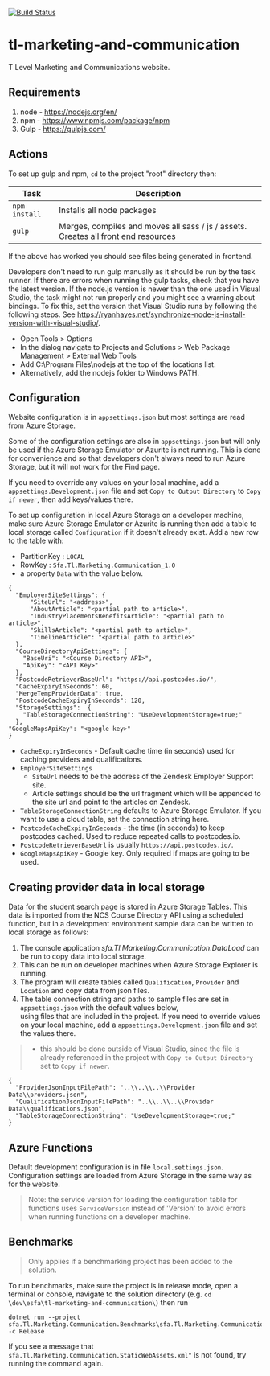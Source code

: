 [![Build Status](https://dev.azure.com/dfe-ssp/S126-Tlevelservice/_apis/build/status/S126-TL/Marketing%20%26%20Communication/tl-marketing-and-communication?repoName=SkillsFundingAgency%2Ftl-marketing-and-communication&branchName=master)](https://dev.azure.com/dfe-ssp/S126-Tlevelservice/_build/latest?definitionId=281&repoName=SkillsFundingAgency%2Ftl-marketing-and-communication&branchName=master)

# tl-marketing-and-communication

T Level Marketing and Communications website.


## Requirements 

1. node - https://nodejs.org/en/
2. npm - https://www.npmjs.com/package/npm
3. Gulp - https://gulpjs.com/


## Actions

To set up gulp and npm, `cd` to the project "root" directory then:

|Task|Description|
|----|-----------|
| `npm install` | Installs all node packages |
| `gulp` | Merges, compiles and moves all sass / js / assets. Creates all front end resources |

If the above has worked you should see files being generated in frontend.

Developers don't need to run gulp manually as it should be run by the task runner. If there are errors when running the gulp tasks, check that you have the latest version.
If the node.js version is newer than the one used in Visual Studio, the task might not run properly and you might see a warning about bindings.
To fix this, set the version that Visual Studio runs by following the following steps. See https://ryanhayes.net/synchronize-node-js-install-version-with-visual-studio/.
* Open Tools > Options
* In the dialog navigate to Projects and Solutions > Web Package Management > External Web Tools 
* Add C:\Program Files\nodejs at the top of the locations list.
* Alternatively, add the nodejs folder to Windows PATH.


## Configuration

Website configuration is in `appsettings.json` but most settings are read from Azure Storage.

Some of the configuration settings are also in `appsettings.json` but will only be used if the Azure Storage Emulator or Azurite is not running. This is done for convenience and so that developers don't always need to run Azure Storage, but it will not work for the Find page.

If you need to override any values on your local machine, add a `appsettings.Development.json` file and set `Copy to Output Directory` to `Copy if newer`, then add keys/values there.

To set up configuration in local Azure Storage on a developer machine, make sure Azure Storage Emulator or Azurite is running then add a table to local storage called `Configuration` if it doesn't already exist.
Add a new row to the table with:

- PartitionKey : `LOCAL`
- RowKey : `Sfa.Tl.Marketing.Communication_1.0`
- a property `Data` with the value below.

```
{
  "EmployerSiteSettings": {
      "SiteUrl": "<address>",
      "AboutArticle": "<partial path to article>",
      "IndustryPlacementsBenefitsArticle": "<partial path to article>",
      "SkillsArticle": "<partial path to article>",
      "TimelineArticle": "<partial path to article>"
  },
  "CourseDirectoryApiSettings": {
    "BaseUri": "<Course Directory API>",
    "ApiKey": "<API Key>"
  },
  "PostcodeRetrieverBaseUrl": "https://api.postcodes.io/",
  "CacheExpiryInSeconds": 60,
  "MergeTempProviderData": true,
  "PostcodeCacheExpiryInSeconds": 120,
  "StorageSettings":  {
    "TableStorageConnectionString": "UseDevelopmentStorage=true;"
  },
"GoogleMapsApiKey": "<google key>"
}
```

- `CacheExpiryInSeconds` - Default cache time (in seconds) used for caching providers and qualifications.
- `EmployerSiteSettings` 
  - `SiteUrl` needs to be the address of the Zendesk Employer Support site.
  - Article settings should be the url fragment which will be appended to the site url and point to the articles on Zendesk. 
- `TableStorageConnectionString` defaults to Azure Storage Emulator. If you want to use a cloud table, set the connection string here.
- `PostcodeCacheExpiryInSeconds` - the time (in seconds) to keep postcodes cached. Used to reduce repeated calls to postcodes.io.
- `PostcodeRetrieverBaseUrl` is usually `https://api.postcodes.io/`.
- `GoogleMapsApiKey` - Google key. Only required if maps are going to be used.


## Creating provider data in local storage

Data for the student search page is stored in Azure Storage Tables. 
This data is imported from the NCS Course Directory API using a scheduled function, but in a development environment sample data can be written to local storage as follows:

1. The console application *sfa.Tl.Marketing.Communication.DataLoad* can be run to copy data into local storage. 
2. This can be run on developer machines when Azure Storage Explorer is running.
3. The program will create tables called `Qualification`, `Provider` and `Location` and copy data from json files.
4. The table connection string and paths to sample files are set in `appsettings.json` with the default values below,     
   using files that are included in the project.
   If you need to override values on your local machine, add a `appsettings.Development.json` file and set the values there.
>- this should be done outside of Visual Studio, since the file is already referenced in the project with `Copy to Output Directory` set to `Copy if newer`.

```
{
  "ProviderJsonInputFilePath": "..\\..\\..\\Provider Data\\providers.json",
  "QualificationJsonInputFilePath": "..\\..\\..\\Provider Data\\qualifications.json",
  "TableStorageConnectionString": "UseDevelopmentStorage=true;"
}
```

## Azure Functions

Default development configuration is in file `local.settings.json`. Configuration settings are loaded from Azure Storage in the same way as for the website.

> Note: the service version for loading the configuration table for functions uses `ServiceVersion` instead of 'Version' to avoid errors when running functions on a developer machine.


## Benchmarks

> Only applies if a benchmarking project has been added to the solution.

To run benchmarks, make sure the project is in release mode, open a terminal or console, 
navigate to the solution directory (e.g. `cd \dev\esfa\tl-marketing-and-communication\`) 
then run
```
dotnet run --project sfa.Tl.Marketing.Communication.Benchmarks\sfa.Tl.Marketing.Communication.Benchmarks.csproj -c Release
```

If you see a message that `sfa.Tl.Marketing.Communication.StaticWebAssets.xml"` is not found, try running the command again.


